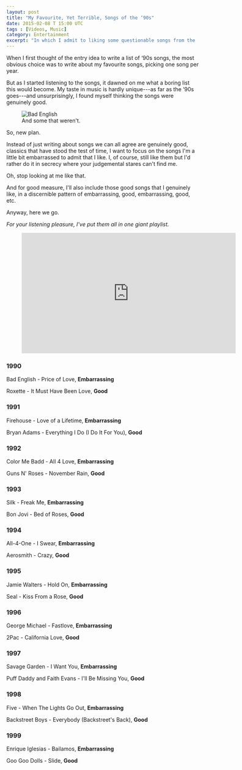 ```yaml
---
layout: post
title: "My Favourite, Yet Terrible, Songs of the ‘90s"
date: 2015-02-08 T 15:00 UTC
tags : [Videos, Music]
category: Entertainment
excerpt: "In which I admit to liking some questionable songs from the ‘90s."
---
```

When I first thought of the entry idea to write a list of ‘90s songs, the most obvious choice was to write about my favourite songs, picking one song per year.

But as I started listening to the songs, it dawned on me what a boring list this would become. My taste in music is hardly unique---as far as the ‘90s goes---and unsurprisingly, I found myself thinking the songs were genuinely good.

<figure>
	<img class="js-lazy-load" data-original="/assets/posts/2015/february/my-favourite-yet-terrible-songs-of-the-90s/bad-english.jpg" alt="Bad English">
	<figcaption>And some that weren't.</figcaption>
</figure>

So, new plan.

Instead of just writing about songs we can all agree are genuinely good, classics that have stood the test of time, I want to focus on the songs I'm a little bit embarrassed to admit that I like. I, of course, still like them but I'd rather do it in secrecy where your judgemental stares can't find me.

Oh, stop looking at me like that.

And for good measure, I'll also include those good songs that I genuinely like, in a discernible pattern of embarrassing, good, embarrassing, good, etc.

Anyway, here we go.

*For your listening pleasure, I've put them all in one giant playlist.*

<figure class="media-video">
	<iframe width="560" height="315" src="https://www.youtube.com/embed/videoseries?list=PLizPUDnkGfiRGQ0ZQo4jPxeRDo5NtbzyI" frameborder="0" allowfullscreen></iframe>
</figure>

### 1990

Bad English - Price of Love, **Embarrassing**

Roxette - It Must Have Been Love, **Good**

### 1991

Firehouse - Love of a Lifetime, **Embarrassing**

Bryan Adams - Everything I Do (I Do It For You), **Good**

### 1992

Color Me Badd - All 4 Love, **Embarrassing**

Guns N' Roses - November Rain, **Good**

### 1993

Silk - Freak Me, **Embarrassing**

Bon Jovi - Bed of Roses, **Good**

### 1994

All-4-One - I Swear, **Embarrassing**

Aerosmith - Crazy, **Good**

### 1995

Jamie Walters - Hold On, **Embarrassing**

Seal - Kiss From a Rose, **Good**

### 1996

George Michael - Fastlove, **Embarrassing**

2Pac - California Love, **Good**

### 1997

Savage Garden - I Want You, **Embarrassing**

Puff Daddy and Faith Evans - I'll Be Missing You, **Good**

### 1998

Five - When The Lights Go Out, **Embarrassing**

Backstreet Boys - Everybody (Backstreet's Back), **Good**

### 1999

Enrique Iglesias - Bailamos, **Embarrassing**

Goo Goo Dolls - Slide, **Good**